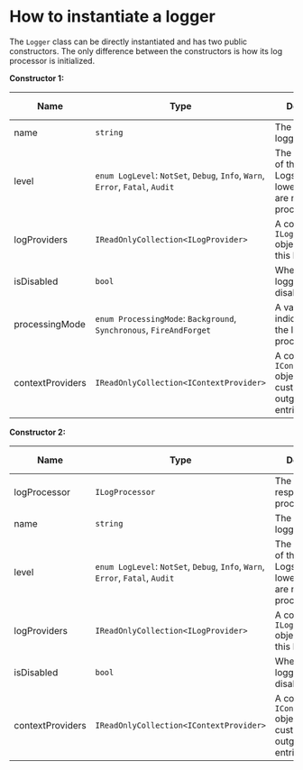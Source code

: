 # How to instantiate a logger

The `Logger` class can be directly instantiated and has two public constructors. The only difference between the constructors is how its log processor is initialized.

**Constructor 1:**

Name | Type | Description | Required | Default Value
---- | ---- | ----------- | -------- | -------------
name | `string` | The name of the logger. | No | `"default"`
level | `enum LogLevel`: `NotSet`, `Debug`, `Info`, `Warn`, `Error`, `Fatal`, `Audit` | The logging level of the logger. Logs with a level lower than this are not processed. | No | `NotSet`
logProviders | `IReadOnlyCollection<ILogProvider>` | A collection of `ILogProvider` objects used by this logger. | No | Empty list
isDisabled | `bool` | Whether the logger should be disabled. | No | `false`
processingMode | `enum ProcessingMode`: `Background`, `Synchronous`, `FireAndForget` | A value that indicates how the logger will process logs. | No | `Background`
contextProviders | `IReadOnlyCollection<IContextProvider>` | A collection of `IContextProvider` objects that customize outgoing log entries. | No | Empty list

**Constructor 2:**

Name | Type | Description | Required | Default Value
---- | ---- | ----------- | -------- | -------------
logProcessor | `ILogProcessor` | The object responsible for processing logs. | Yes | N/A
name | `string` | The name of the logger. | No | `"default"`
level | `enum LogLevel`: `NotSet`, `Debug`, `Info`, `Warn`, `Error`, `Fatal`, `Audit` | The logging level of the logger. Logs with a level lower than this are not processed. | No | `NotSet`
logProviders | `IReadOnlyCollection<ILogProvider>` | A collection of `ILogProvider` objects used by this logger. | No | Empty list
isDisabled | `bool` | Whether the logger should be disabled. | No | `false`
contextProviders | `IReadOnlyCollection<IContextProvider>` | A collection of `IContextProvider` objects that customize outgoing log entries. | No | Empty list

